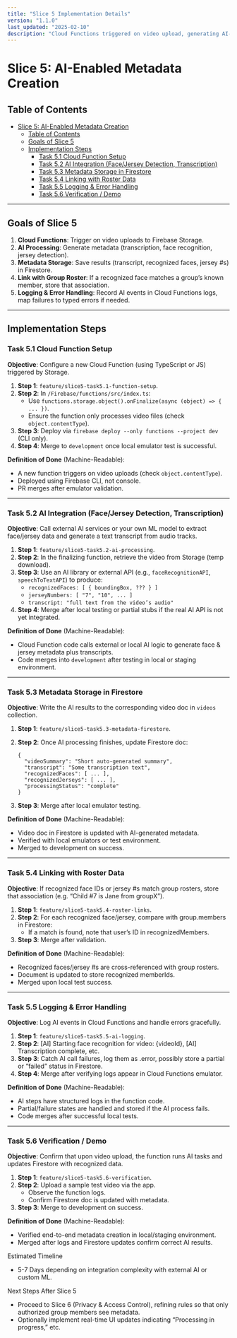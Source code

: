 ```yaml
---
title: "Slice 5 Implementation Details"
version: "1.1.0"
last_updated: "2025-02-10"
description: "Cloud Functions triggered on video upload, generating AI-based metadata (face recognition, jersey detection, transcription)."
---
```


# Slice 5: AI-Enabled Metadata Creation

## Table of Contents

- [Slice 5: AI-Enabled Metadata Creation](#slice-5-ai-enabled-metadata-creation)
  - [Table of Contents](#table-of-contents)
  - [Goals of Slice 5](#goals-of-slice-5)
  - [Implementation Steps](#implementation-steps)
    - [Task 5.1 Cloud Function Setup](#task-51-cloud-function-setup)
    - [Task 5.2 AI Integration (Face/Jersey Detection, Transcription)](#task-52-ai-integration-facejersey-detection-transcription)
    - [Task 5.3 Metadata Storage in Firestore](#task-53-metadata-storage-in-firestore)
    - [Task 5.4 Linking with Roster Data](#task-54-linking-with-roster-data)
    - [Task 5.5 Logging \& Error Handling](#task-55-logging--error-handling)
    - [Task 5.6 Verification / Demo](#task-56-verification--demo)

---

## Goals of Slice 5

1. **Cloud Functions**: Trigger on video uploads to Firebase Storage.  
2. **AI Processing**: Generate metadata (transcription, face recognition, jersey detection).  
3. **Metadata Storage**: Save results (transcript, recognized faces, jersey #s) in Firestore.  
4. **Link with Group Roster**: If a recognized face matches a group’s known member, store that association.  
5. **Logging & Error Handling**: Record AI events in Cloud Functions logs, map failures to typed errors if needed.

---

## Implementation Steps

### Task 5.1 Cloud Function Setup

**Objective**: Configure a new Cloud Function (using TypeScript or JS) triggered by Storage.

1. **Step 1**: `feature/slice5-task5.1-function-setup`.  
2. **Step 2**: In `/Firebase/functions/src/index.ts`:
   - Use `functions.storage.object().onFinalize(async (object) => { ... })`.
   - Ensure the function only processes video files (check `object.contentType`).  
3. **Step 3**: Deploy via `firebase deploy --only functions --project dev` (CLI only).  
4. **Step 4**: Merge to `development` once local emulator test is successful.

**Definition of Done** (Machine-Readable):

- A new function triggers on video uploads (check `object.contentType`).
- Deployed using Firebase CLI, not console.
- PR merges after emulator validation.

---

### Task 5.2 AI Integration (Face/Jersey Detection, Transcription)

**Objective**: Call external AI services or your own ML model to extract face/jersey data and generate a text transcript from audio tracks.

1. **Step 1**: `feature/slice5-task5.2-ai-processing`.  
2. **Step 2**: In the finalizing function, retrieve the video from Storage (temp download).  
3. **Step 3**: Use an AI library or external API (e.g., `faceRecognitionAPI`, `speechToTextAPI`) to produce:
   - `recognizedFaces: [ { boundingBox, ??? } ]`
   - `jerseyNumbers: [ "7", "10", ... ]`
   - `transcript: "full text from the video’s audio"`
4. **Step 4**: Merge after local testing or partial stubs if the real AI API is not yet integrated.

**Definition of Done** (Machine-Readable):

- Cloud Function code calls external or local AI logic to generate face & jersey metadata plus transcripts.
- Code merges into `development` after testing in local or staging environment.

---

### Task 5.3 Metadata Storage in Firestore

**Objective**: Write the AI results to the corresponding video doc in `videos` collection.

1. **Step 1**: `feature/slice5-task5.3-metadata-firestore`.  
2. **Step 2**: Once AI processing finishes, update Firestore doc:

   ```jsonc
   {
     "videoSummary": "Short auto-generated summary",
     "transcript": "Some transcription text",
     "recognizedFaces": [ ... ],
     "recognizedJerseys": [ ... ],
     "processingStatus": "complete"
   }
   ```

3. **Step 3**: Merge after local emulator testing.

**Definition of Done** (Machine-Readable):

- Video doc in Firestore is updated with AI-generated metadata.
- Verified with local emulators or test environment.
- Merged to development on success.

---

### Task 5.4 Linking with Roster Data

**Objective**: If recognized face IDs or jersey #s match group rosters, store that association (e.g. “Child #7 is Jane from groupX”).

1. **Step 1**: `feature/slice5-task5.4-roster-links`.
2. **Step 2**: For each recognized face/jersey, compare with group.members in Firestore:
   - If a match is found, note that user’s ID in recognizedMembers.
3. **Step 3**: Merge after validation.

**Definition of Done** (Machine-Readable):

- Recognized faces/jersey #s are cross-referenced with group rosters.
- Document is updated to store recognized memberIds.
- Merged upon local test success.

---

### Task 5.5 Logging & Error Handling

**Objective**: Log AI events in Cloud Functions and handle errors gracefully.

1. **Step 1**: `feature/slice5-task5.5-ai-logging`.
2. **Step 2**: [AI] Starting face recognition for video: {videoId}, [AI] Transcription complete, etc.
3. **Step 3**: Catch AI call failures, log them as .error, possibly store a partial or “failed” status in Firestore.
4. **Step 4**: Merge after verifying logs appear in Cloud Functions emulator.

**Definition of Done** (Machine-Readable):

- AI steps have structured logs in the function code.
- Partial/failure states are handled and stored if the AI process fails.
- Code merges after successful local tests.

---

### Task 5.6 Verification / Demo

**Objective**: Confirm that upon video upload, the function runs AI tasks and updates Firestore with recognized data.

1. **Step 1**: `feature/slice5-task5.6-verification`.
2. **Step 2**: Upload a sample test video via the app.
   - Observe the function logs.
   - Confirm Firestore doc is updated with metadata.
3. **Step 3**: Merge to development on success.

**Definition of Done** (Machine-Readable):

- Verified end-to-end metadata creation in local/staging environment.
- Merged after logs and Firestore updates confirm correct AI results.

Estimated Timeline

- 5-7 Days depending on integration complexity with external AI or custom ML.

Next Steps After Slice 5

- Proceed to Slice 6 (Privacy & Access Control), refining rules so that only authorized group members see metadata.
- Optionally implement real-time UI updates indicating “Processing in progress,” etc.
